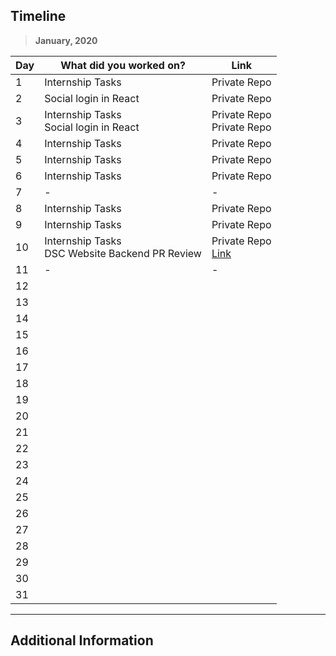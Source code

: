 ## Timeline

> **January, 2020**

| Day | What did you worked on?                            | Link                                                                          |
| --- | -------------------------------------------------- | ----------------------------------------------------------------------------- |
| 1   | Internship Tasks                                   | Private Repo                                                                  |
| 2   | Social login in React                              | Private Repo                                                                  |
| 3   | Internship Tasks<br> Social login in React         | Private Repo<br> Private Repo                                                 |
| 4   | Internship Tasks                                   | Private Repo                                                                  |
| 5   | Internship Tasks                                   | Private Repo                                                                  |
| 6   | Internship Tasks                                   | Private Repo                                                                  |
| 7   | -                                                  | -                                                                             |
| 8   | Internship Tasks                                   | Private Repo                                                                  |
| 9   | Internship Tasks                                   | Private Repo                                                                  |
| 10  | Internship Tasks<br> DSC Website Backend PR Review | Private Repo<br> [Link](https://github.com/dsckiet/website-backend-v2/pull/2) |
| 11  | -                                                  | -                                                                             |
| 12  |                                                    |                                                                               |
| 13  |                                                    |                                                                               |
| 14  |                                                    |                                                                               |
| 15  |                                                    |                                                                               |
| 16  |                                                    |                                                                               |
| 17  |                                                    |                                                                               |
| 18  |                                                    |                                                                               |
| 19  |                                                    |                                                                               |
| 20  |                                                    |                                                                               |
| 21  |                                                    |                                                                               |
| 22  |                                                    |                                                                               |
| 23  |                                                    |                                                                               |
| 24  |                                                    |                                                                               |
| 25  |                                                    |                                                                               |
| 26  |                                                    |                                                                               |
| 27  |                                                    |                                                                               |
| 28  |                                                    |                                                                               |
| 29  |                                                    |                                                                               |
| 30  |                                                    |                                                                               |
| 31  |                                                    |                                                                               |

---

## Additional Information
